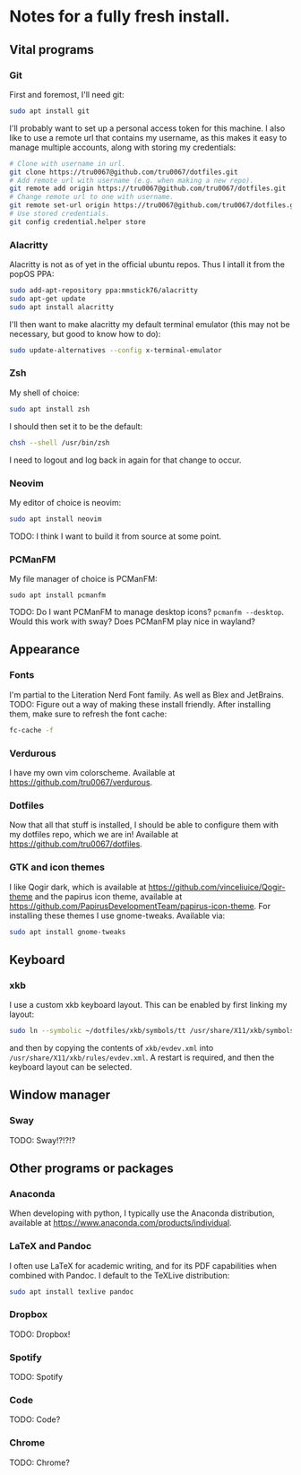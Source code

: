 # Notes for a fully fresh install.

## Vital programs

### Git
First and foremost, I'll need git:
```bash
sudo apt install git
```
I'll probably want to set up a personal access token for this machine. I also
like to use a remote url that contains my username, as this makes it easy to
manage multiple accounts, along with storing my credentials:
```bash
# Clone with username in url.
git clone https://tru0067@github.com/tru0067/dotfiles.git
# Add remote url with username (e.g. when making a new repo).
git remote add origin https://tru0067@github.com/tru0067/dotfiles.git
# Change remote url to one with username.
git remote set-url origin https://tru0067@github.com/tru0067/dotfiles.git
# Use stored credentials.
git config credential.helper store
```

### Alacritty
Alacritty is not as of yet in the official ubuntu repos. Thus I intall it from
the popOS PPA:
```bash
sudo add-apt-repository ppa:mmstick76/alacritty
sudo apt-get update
sudo apt install alacritty
```
I'll then want to make alacritty my default terminal emulator (this may not be
necessary, but good to know how to do):
```bash
sudo update-alternatives --config x-terminal-emulator
```

### Zsh
My shell of choice:
```bash
sudo apt install zsh
```
I should then set it to be the default:
```bash
chsh --shell /usr/bin/zsh
```
I need to logout and log back in again for that change to occur.

### Neovim
My editor of choice is neovim:
```bash
sudo apt install neovim
```

TODO: I think I want to build it from source at some point.

### PCManFM
My file manager of choice is PCManFM:
```
sudo apt install pcmanfm
```

TODO: Do I want PCManFM to manage desktop icons? `pcmanfm --desktop`. Would this
work with sway? Does PCManFM play nice in wayland?

## Appearance

### Fonts
I'm partial to the Literation Nerd Font family. As well as Blex and JetBrains.
TODO: Figure out a way of making these install friendly.
After installing them, make sure to refresh the font cache:
```bash
fc-cache -f
```

### Verdurous
I have my own vim colorscheme. Available at
<https://github.com/tru0067/verdurous>.

### Dotfiles
Now that all that stuff is installed, I should be able to configure them with my
dotfiles repo, which we are in! Available at
<https://github.com/tru0067/dotfiles>.

### GTK and icon themes
I like Qogir dark, which is available at
<https://github.com/vinceliuice/Qogir-theme> and the papirus icon theme,
available at <https://github.com/PapirusDevelopmentTeam/papirus-icon-theme>. For
installing these themes I use gnome-tweaks. Available via:
```bash
sudo apt install gnome-tweaks
```

## Keyboard

### xkb
I use a custom xkb keyboard layout. This can be enabled by first linking my
layout:
```bash
sudo ln --symbolic ~/dotfiles/xkb/symbols/tt /usr/share/X11/xkb/symbols
```
and then by copying the contents of `xkb/evdev.xml` into
`/usr/share/X11/xkb/rules/evdev.xml`. A restart is required, and then the
keyboard layout can be selected.

## Window manager

### Sway
TODO: Sway!?!?!?

## Other programs or packages

### Anaconda
When developing with python, I typically use the Anaconda distribution,
available at <https://www.anaconda.com/products/individual>.

### LaTeX and Pandoc
I often use LaTeX for academic writing, and for its PDF capabilities when
combined with Pandoc. I default to the TeXLive distribution:
```bash
sudo apt install texlive pandoc
```

### Dropbox
TODO: Dropbox!

### Spotify
TODO: Spotify

### Code
TODO: Code?

### Chrome
TODO: Chrome?
